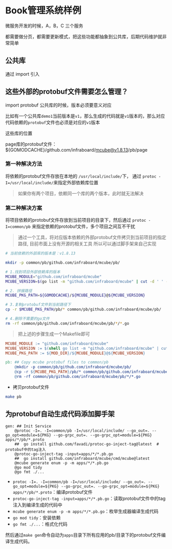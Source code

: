 # Book管理系统样例

微服务开发的时候，A，B，C 三个服务

都需要做分页，都需要更新模式，把这些功能都抽象到公共库，后期代码维护就非常简单

## 公共库

通过 import 引入

## 这些外部的protobuf文件需要怎么管理？

import protobuf 公共库的时候，版本必须要意义对应

比如有一个公共库`demo1`当前版本是`v1`，那么生成的代码就是`v1`版本的，那么对应代码依赖的`protobuf`文件也必须是对应的`v1`版本

这些库的位置

page库的protobuf文件：${GOMODCACHE}/github.com/infraboard/mcube@v1.8.13/pb/page


### 第一种解决方法

将依赖的protobuf文件存放在本地的 `/usr/local/include/`下， 通过 `protoc -I=/usr/local/include/`来指定外部依赖库位置

 > 如果你有两个项目，依赖同一个库的两个版本，此时就无法解决

 ### 第二种解决方案

 将项目依赖的protobuf文件存放到当前项目的目录下，然后通过 `protoc -I=common/pb` 来指定依赖的protobuf文件，多个项目之间互不干扰

> 通过一个工具，将对应版本依赖的外部protobuf文件拷贝到当前项目的指定路径, 目前市面上没有开源的相关工具
> 所以可以通过脚手架来自己实现

```bash
# 当前依赖的外部库的版本是：v1.8.13

mkdir -p common/pb/github.com/infraboard/mcube/pb/

# 1.找到项目外部依赖库的版本
MCUBE_MODULE="github.com/infraboard/mcube"
MCUBE_VERSION=$(go list -m "github.com/infraboard/mcube" | cut -d ' ' -f2)

# 2. 拼接路径
MCUBE_PKG_PATH=${GOMODCACHE}/${MCUBE_MODULE}@${MCUBE_VERSION}

# 3.复制protobuf文件到当前路径下
cp -r $MCUBE_PKG_PATH/pb/* common/pb/github.com/infraboard/mcube/pb/

# 4.删除不需要的go文件
rm -rf common/pb/github.com/infraboard/mcube/pb/*/*.go
```

> 把上述的步骤生成一个Makefile即可

```makefile
MCUBE_MODULE := "github.com/infraboard/mcube"
MCUBE_VERSION := $(shell go list -m "github.com/infraboard/mcube" | cut -d ' ' -f2)
MCUBE_PKG_PATH := ${MOD_DIR}/${MCUBE_MODULE}@${MCUBE_VERSION}

pb: ## Copy mcube protobuf files to common/pb
    @mkdir -p common/pb/github.com/infraboard/mcube/pb/
    @cp -r ${MCUBE_PKG_PATH}/pb/* common/pb/github.com/infraboard/mcube/pb/
    @rm -rf common/pb/github.com/infraboard/mcube/pb/*/*.go
```

- 拷贝protobuf文件
```bash
make pb
```


## 为protobuf自动生成代码添加脚手架

```mdkefile
gen: ## Init Service
	@protoc -I=. -I=common/pb -I=/usr/local/include/ --go_out=. --go_opt=module=${PKG} --go-grpc_out=. --go-grpc_opt=module=${PKG} apps/*/pb/*.proto
    ##  go install github.com/favadi/protoc-go-inject-tag@latest  # protobuf中的tag注入
	@protoc-go-inject-tag -input=apps/*/*.pb.go
    ##  go install github.com/infraboard/mcube/cmd/mcube@latest
	@mcube generate enum -p -m apps/*/*.pb.go
	@go mod tidy
	@go fmt ./...
```

- `protoc -I=. -I=common/pb -I=/usr/local/include/ --go_out=. --go_opt=module=${PKG} --go-grpc_out=. --go-grpc_opt=module=${PKG} apps/*/pb/*.proto`：编译protobuf文件
- `protoc-go-inject-tag -input=apps/*/*.pb.go`：读取protobuf文件中的tag注入到编译生成的代码中
- `mcube generate enum -p -m apps/*/*.pb.go`：枚举生成器编译生成代码
- `go mod tidy`：安装依赖
- `go fmt ./...`：格式化代码

然后通过`make gen`命令自动为`apps`目录下所有应用的pb/目录下的protobuf文件编译生成代码。
